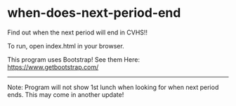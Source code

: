 # when-does-next-period-end

Find out when the next period will end in CVHS!!

To run, open index.html in your browser. 

This program uses Bootstrap! See them Here: https://www.getbootstrap.com/


--------------------------------------------------------------------------------------
 

Note: Program will not show 1st lunch when looking for when next period ends. This may come in another update!
